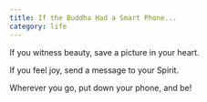 ```yaml
---
title: If the Buddha Had a Smart Phone...
category: life
---
```

If you witness beauty,
save a picture in your heart.

If you feel joy,
send a message to your Spirit.

Wherever you go,
put down your phone,
and be!
